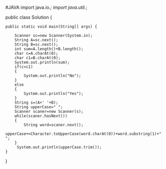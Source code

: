 #JAVA
import java.io.*;
import java.util.*;

public class Solution {

    public static void main(String[] args) {
        
        Scanner sc=new Scanner(System.in);
        String A=sc.next();
        String B=sc.next();
        int sum=A.length()+B.length();
        char c=A.charAt(0);
        char c1=B.charAt(0);
        System.out.println(sum);
        if(c<c1)
        {
            System.out.println("No");
        }
        else
        {
            System.out.println("Yes");
        }
        String s=(A+' '+B);
        String upperCase=" ";
        Scanner scaner=new Scanner(s);
        while(scaner.hasNext())
        {
            String word=scaner.next();
            upperCase+=Character.toUpperCase(word.charAt(0))+word.substring(1)+" ";
        }
         System.out.println(upperCase.trim());
    }
}



